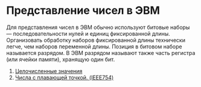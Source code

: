 Представление чисел в ЭВМ
========================

Для представления чисел в ЭВМ обычно используют битовые наборы — последовательности нулей и единиц фиксированной длины. Организовать обработку наборов фиксированной длины технически легче, чем наборов переменной длины. Позиция в битовом наборе называется разрядом. В ЭВМ разрядом называют также часть регистра (или ячейки памяти), хранящую один бит.

1. [Целочисленные значения](%D0%A6%D0%B5%D0%BB%D0%BE%D1%87%D0%B8%D1%81%D0%BB%D0%B5%D0%BD%D0%BD%D1%8B%D0%B5%20%D0%B7%D0%BD%D0%B0%D1%87%D0%B5%D0%BD%D0%B8%D1%8F.md)
2. [Числа с плавающей точкой. (IEEE754)](%D0%A7%D0%B8%D1%81%D0%BB%D0%B0%20%D1%81%20%D0%BF%D0%BB%D0%B0%D0%B2%D0%B0%D1%8E%D1%89%D0%B5%D0%B9%20%D1%82%D0%BE%D1%87%D0%BA%D0%BE%D0%B9.%20%28IEEE754%29.md)